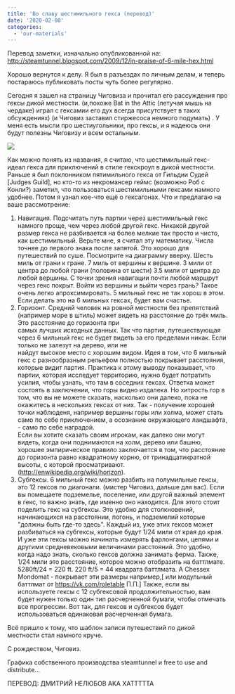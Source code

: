 ```yaml
---
title: 'Во славу шестимильного гекса (перевод)'
date: '2020-02-08'
categories:
  - 'our-materials'
---
```


Перевод заметки, изначально опубликованной на: http://steamtunnel.blogspot.com/2009/12/in-praise-of-6-mile-hex.html

Хорошо вернутся к делу. Я был в разъездах по личным делам, и теперь постараюсь публиковать посты чуть более регулярно.

Сегодня я зашел на страницу Чиговиза и прочитал его рассуждения про гексы дикой местности. (и,похоже Bat in the Attic (летучая мышь на чердаке) играл с гексамии его дух всегда присутствует в таких обсуждениях) (и Чиговиз заставил стиржесоса немного подумать) . У меня есть мысли про шестиугольники, про гексы, и я надеюсь они будут полезны Чиговизу и всем остальным.

![](https://cyborgsandmages.files.wordpress.com/2020/02/6mihex.jpg?w=323)

Как можно понять из названия, я считаю, что шестимильный гекс- идеал гекса для приключений в стиле гекскроул в дикой местности. Раньше я был поклонником пятимильного гекса от Гильдии Судей \[Judges Guild\], но кто-то из некромансер геймс (возможно Роб с Конли?) заметил, что пользоваться шестимильными гексами намного удобнее. Потом я узнал кое-что ещё о гексагонах. Что и предлагаю на ваше рассмотрение:

1. Навигация. Подсчитать путь партии через шестимильный гекс намного проще, чем через любой другой гекс. Никакой другой размер гекса не разбивается на более мелкие так просто и чисто, как шестимильный. Верьте мне, я считал эту математику. Числа точнее до первого знака после запятой. Это хорошо для путешествий по суше. Посмотрите на диаграмму вверху. Шесть миль от грани к гране. 7 миль от вершины к вершине. 3 мили от центра до любой грани (половина от шести) 3.5 мили от центра до любой вершины. С точки зрения навигации почти любой маршрут через гекс покрыт. Войти из вершины и выйти через грань? Такое очень легко апроксимировать. 5 мильный гекс не так хорош в этом. Если делать это на 6 мильных гексах, будет вам счастье.
2. Горизонт. Средний человек на ровной местности без препятствий (например море в штиль) может видеть на расстояние до трёх миль. Это расстояние до горизонта при  
   самых лучших исходных данных. Так что партия, путешествующая через 6 мильный гекс не будет видеть за его пределами никак. Если только не залезут на дерево, или не  
   найдут высокое место с хорошим видом. Идея в том, что 6 мильный гекс с разнообразным рельефом полностью покрывает расстояния, которые видит партия. Практика к этому выводу показывает, что партии, которая исследует территорию, нужно будет потратить усилия, чтобы узнать, что там в соседних гексах. Ответка может состоять в заключении, что горы видно издалека. Но хитрость гор в том, что вы не можете сказать, насколько они далеко, пока не окажитесь в нескольких гексах от них. Так - получение хорошей точки наблюденя, например вершины горы или холма, может стать само по себе приключением, а осознание окружающего ландшафта, - само по себе наградой.  
   Если вы хотите сказать своим игрокам, как далеко они могут видеть, когда они поднимаются на холм, дерево или башню, хорошее эмпирическое правило заключается в том, что расстояние до горизонта равно квадратному корню, от тринадцатикратной высоты, с которой просматривают.(http://enwikipedia.org/wiki/horizon).
3. Субгексы. 6 мильный гекс можно разбить на полумильные гексы, это 12 гексов по диагонали. (мистер Чиговиз, дальше для вас). Если вы помещаете подземелье, поселение, или другой важный элемент в гекс, то важно знать, где именно оно находится. Для этого стоит поделить гекс на субгексы. Это удобно для столкновений, начинающихся на расстоянии, погонь, и подземелий которые "должны быть где-то здесь". Каждый из, уже этих гексов может разбиваться на субгексы, которые будут 1/24 мили от края до края. И уже эти гексы можно начинать измерять фарлонгами, цепями и другими средневековыми величинами расстояний. Это удобно, когда надо знать, сколько гексов должна занимать ферма. Также, 1/24 мили это расстояние, которое можно отобразить на баттлмате. 5280ft/24 = 220 ft. 220 ft/5 = 44 квадрата баттлмата. A Chessex Mondomat - покрывает эти размеры например,\[ или модульный баттлмат от https://vk.com/roletable П.П.\] Также, если вы используете гексы с 12 субгексовой продолжительностью, вам будет нужен только один тип расчерченной бумаги, чтобы отмечать все прогрессии. Вот так, для гексов и субгексов будет использоваться одинаковая расчерченная бумага.

Всё пришло к тому, что шаблон записи путешествий по дикой местности стал намного круче.

С рождеством, Чиговиз.

Графика собственного производства steamtunnel и free to use and distribute…

ПЕРЕВОД: ДМИТРИЙ НЕЛЮБОВ AKA XATTTTTA
